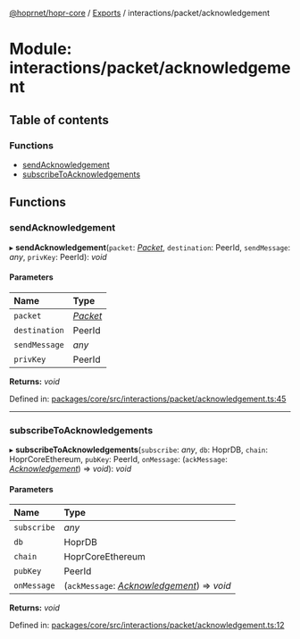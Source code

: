 [@hoprnet/hopr-core](../README.md) / [Exports](../modules.md) / interactions/packet/acknowledgement

# Module: interactions/packet/acknowledgement

## Table of contents

### Functions

- [sendAcknowledgement](interactions_packet_acknowledgement.md#sendacknowledgement)
- [subscribeToAcknowledgements](interactions_packet_acknowledgement.md#subscribetoacknowledgements)

## Functions

### sendAcknowledgement

▸ **sendAcknowledgement**(`packet`: [*Packet*](../classes/messages_packet.packet.md), `destination`: PeerId, `sendMessage`: *any*, `privKey`: PeerId): *void*

#### Parameters

| Name | Type |
| :------ | :------ |
| `packet` | [*Packet*](../classes/messages_packet.packet.md) |
| `destination` | PeerId |
| `sendMessage` | *any* |
| `privKey` | PeerId |

**Returns:** *void*

Defined in: [packages/core/src/interactions/packet/acknowledgement.ts:45](https://github.com/hoprnet/hoprnet/blob/448a47a/packages/core/src/interactions/packet/acknowledgement.ts#L45)

___

### subscribeToAcknowledgements

▸ **subscribeToAcknowledgements**(`subscribe`: *any*, `db`: HoprDB, `chain`: HoprCoreEthereum, `pubKey`: PeerId, `onMessage`: (`ackMessage`: [*Acknowledgement*](../classes/messages_acknowledgement.acknowledgement.md)) => *void*): *void*

#### Parameters

| Name | Type |
| :------ | :------ |
| `subscribe` | *any* |
| `db` | HoprDB |
| `chain` | HoprCoreEthereum |
| `pubKey` | PeerId |
| `onMessage` | (`ackMessage`: [*Acknowledgement*](../classes/messages_acknowledgement.acknowledgement.md)) => *void* |

**Returns:** *void*

Defined in: [packages/core/src/interactions/packet/acknowledgement.ts:12](https://github.com/hoprnet/hoprnet/blob/448a47a/packages/core/src/interactions/packet/acknowledgement.ts#L12)
